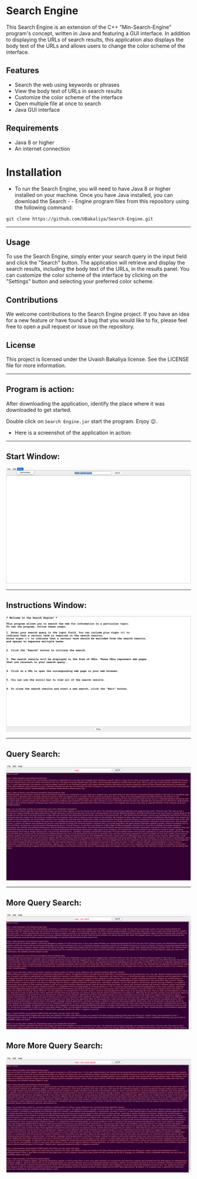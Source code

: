 <!-- @format -->

# Search Engine
This Search Engine is an extension of the C++ "Min-Search-Engine" program's concept, written in Java and featuring a GUI interface. In addition to displaying the URLs of search results, this application also displays the body text of the URLs and allows users to change the color scheme of the interface.

## Features
- Search the web using keywords or phrases
- View the body text of URLs in search results
- Customize the color scheme of the interface
- Open multiple file at once to search
- Java GUI interface


## Requirements
- Java 8 or higher
- An internet connection

# Installation
- To run the Search Engine, you will need to have Java 8 or higher installed on your machine. Once you have Java installed, you can download the Search - - Engine program files from this repository using the following command:
```
git clone https://github.com/UBakaliya/Search-Engine.git
```
---
## Usage
To use the Search Engine, simply enter your search query in the input field and click the "Search" button. The application will retrieve and display the search results, including the body text of the URLs, in the results panel. You can customize the color scheme of the interface by clicking on the "Settings" button and selecting your preferred color scheme.


## Contributions
We welcome contributions to the Search Engine project. If you have an idea for a new feature or have found a bug that you would like to fix, please feel free to open a pull request or issue on the repository.


## License
This project is licensed under the Uvaish Bakaliya license. See the LICENSE file for more information.

---
## Program is action:
After downloading the application, identify the place where it was downloaded to get started.

Double click on `Search Engine.jar` start the program. Enjoy 😉.

- Here is a screenshot of the application in action:

---

## Start Window:

![Drag Racing](src/images/output1.png)

---

## Instructions Window:

![Drag Racing](src/images/output2.png)

---

## Query Search:

![Drag Racing](src/images/output3.png)

---

## More Query Search:

![Drag Racing](src/images/output4.png)

## More More Query Search:

![Drag Racing](src/images/output5.png)
